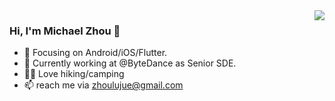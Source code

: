 <img align="right" src="https://github-readme-stats.vercel.app/api?username=zhoulujue&show_icons=true&icon_color=CE1D2D&text_color=718096&bg_color=00000000&hide_title=true&hide_border=true" />

### Hi, I'm Michael Zhou 👋

- :orange_book: Focusing on Android/iOS/Flutter.
- :hammer: Currently working at @ByteDance as Senior SDE.
- 🧗‍♂️ Love hiking/camping
- 📫 reach me via zhoulujue@gmail.com
